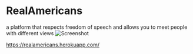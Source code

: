 # RealAmericans

a platform that respects freedom of speech and allows you to meet people with different views
![Screenshot](https://user-images.githubusercontent.com/86805843/164487267-b00c71ba-878b-4b9a-98fd-55adcad01b55.png)



https://realamericans.herokuapp.com/
